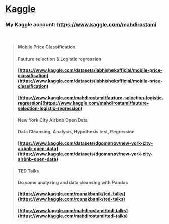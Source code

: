 # [Kaggle](https://www.kaggle.com/)

### My Kaggle account: <a href="https://www.kaggle.com/mahdirostami">https://www.kaggle.com/mahdirostami</a>
<br>

> #### Mobile Price Classification
> #### Fauture selection & Logistic regression
> #### [https://www.kaggle.com/datasets/iabhishekofficial/mobile-price-classification](https://www.kaggle.com/datasets/iabhishekofficial/mobile-price-classification)
> #### [https://www.kaggle.com/mahdirostami/fauture-selection-logistic-regression](https://www.kaggle.com/mahdirostami/fauture-selection-logistic-regression)

> #### New York City Airbnb Open Data
> #### Data Cleansing, Analysis, Hypothesis test, Regression 
> #### [https://www.kaggle.com/datasets/dgomonov/new-york-city-airbnb-open-data](https://www.kaggle.com/datasets/dgomonov/new-york-city-airbnb-open-data)
> #### 

> #### TED Talks 
> #### Do some analyzing and data cleansing with Pandas
> #### [https://www.kaggle.com/rounakbanik/ted-talks](https://www.kaggle.com/rounakbanik/ted-talks)
> #### [https://www.kaggle.com/mahdirostami/ted-talks](https://www.kaggle.com/mahdirostami/ted-talks)






